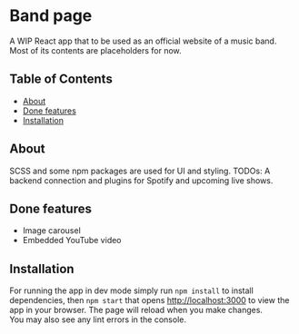 # Band page

A WIP React app that to be used as an official website of a music band.
Most of its contents are placeholders for now.

## Table of Contents

- [About](#about)
- [Done features](#features)
- [Installation](#installation)

## About

SCSS and some npm packages are used for UI and styling.
TODOs: A backend connection and plugins for Spotify and upcoming live shows.

## Done features

- Image carousel
- Embedded YouTube video

## Installation

For running the app in dev mode simply run `npm install` to install dependencies,
then `npm start` that opens [http://localhost:3000](http://localhost:3000) to view the app in your browser.
The page will reload when you make changes.\
You may also see any lint errors in the console.
